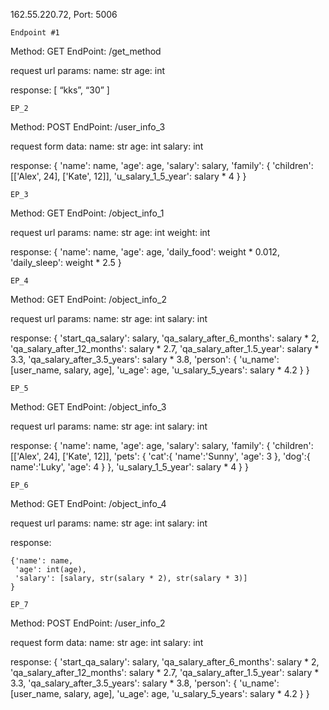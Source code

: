162.55.220.72, Port: 5006

    Endpoint #1
Method: GET
EndPoint: /get_method

request url params:
name: str
age: int

response:
[
    “kks”,
    “30”
]


    EP_2
Method: POST
EndPoint: /user_info_3

request form data:
name: str
age: int
salary: int

response:
{
 'name': name,
 'age': age,
 'salary': salary,
 'family': {
     'children': 
       [['Alex', 24], 
       ['Kate', 12]],
 'u_salary_1_5_year': salary * 4
   }
 }
 

 
    EP_3
Method: GET
EndPoint: /object_info_1

request url params:
name: str
age: int
weight: int

response:
{
'name': name,
'age': age,
'daily_food': weight * 0.012,
'daily_sleep': weight * 2.5
}




    EP_4
Method: GET
EndPoint: /object_info_2

request url params:
name: str
age: int
salary: int

response:
{
'start_qa_salary': salary,
'qa_salary_after_6_months': salary * 2,
'qa_salary_after_12_months': salary * 2.7,
'qa_salary_after_1.5_year': salary * 3.3,
'qa_salary_after_3.5_years': salary * 3.8,
'person': {
  'u_name': [user_name, salary, age],
  'u_age': age,
  'u_salary_5_years': salary * 4.2
    }
  }
  

 
    EP_5
Method: GET
EndPoint: /object_info_3

request url params:
name: str
age: int
salary: int

response:
{
'name': name,
'age': age,
'salary': salary,
'family': {
    'children': [['Alex', 24], ['Kate', 12]],
    'pets': {
        'cat':{
            'name':'Sunny',
            'age': 3
            },
        'dog':{
            name':'Luky',
            'age': 4
        }
    },
  'u_salary_1_5_year': salary * 4
  }
}



    EP_6
Method: GET
EndPoint: /object_info_4

request url params:
name: str
age: int
salary: int

response:
```
{'name': name,
 'age': int(age),
 'salary': [salary, str(salary * 2), str(salary * 3)]
}
```


    EP_7
Method: POST
EndPoint: /user_info_2

request form data:
name: str
age: int
salary: int

response:
{
'start_qa_salary': salary,
'qa_salary_after_6_months': salary * 2,
'qa_salary_after_12_months': salary * 2.7,
'qa_salary_after_1.5_year': salary * 3.3,
'qa_salary_after_3.5_years': salary * 3.8,
'person': {
    'u_name': [user_name, salary, age],
    'u_age': age,
    'u_salary_5_years': salary * 4.2
    }
  }
